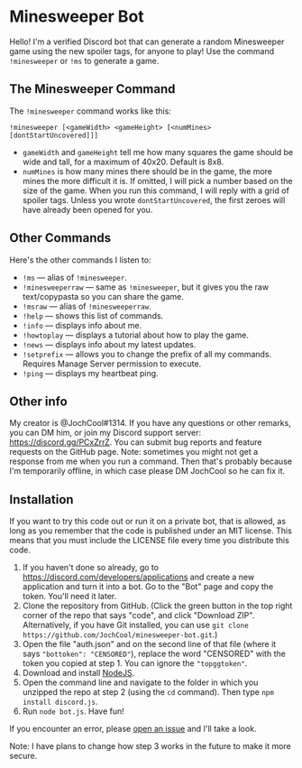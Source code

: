 # Minesweeper Bot
Hello! I'm a verified Discord bot that can generate a random Minesweeper game using the new spoiler tags, for anyone to play! Use the command `!minesweeper` or `!ms` to generate a game.

## The Minesweeper Command
The `!minesweeper` command works like this:
```
!minesweeper [<gameWidth> <gameHeight> [<numMines> [dontStartUncovered]]]
```
* `gameWidth` and `gameHeight` tell me how many squares the game should be wide and tall, for a maximum of 40x20. Default is 8x8.
* `numMines` is how many mines there should be in the game, the more mines the more difficult it is. If omitted, I will pick a number based on the size of the game.
When you run this command, I will reply with a grid of spoiler tags. Unless you wrote `dontStartUncovered`, the first zeroes will have already been opened for you.

## Other Commands
Here's the other commands I listen to:
* `!ms` — alias of `!minesweeper`.
* `!minesweeperraw` — same as `!minesweeper`, but it gives you the raw text/copypasta so you can share the game.
* `!msraw` — alias of `!minesweeperraw`.
* `!help` — shows this list of commands.
* `!info` — displays info about me.
* `!howtoplay` — displays a tutorial about how to play the game.
* `!news` — displays info about my latest updates.
* `!setprefix` — allows you to change the prefix of all my commands. Requires Manage Server permission to execute.
* `!ping` — displays my heartbeat ping.

## Other info
My creator is @JochCool#1314. If you have any questions or other remarks, you can DM him, or join my Discord support server: https://discord.gg/PCxZrrZ. You can submit bug reports and feature requests on the GitHub page.
Note: sometimes you might not get a response from me when you run a command. Then that's probably because I'm temporarily offline, in which case please DM JochCool so he can fix it.

## Installation
If you want to try this code out or run it on a private bot, that is allowed, as long as you remember that the code is published under an MIT license. This means that you must include the LICENSE file every time you distribute this code.

1. If you haven't done so already, go to https://discord.com/developers/applications and create a new application and turn it into a bot. Go to the "Bot" page and copy the token. You'll need it later.
2. Clone the repository from GitHub. (Click the green button in the top right corner of the repo that says "code", and click "Download ZIP". Alternatively, if you have Git installed, you can use `git clone https://github.com/JochCool/minesweeper-bot.git`.)
3. Open the file "auth.json" and on the second line of that file (where it says `"bottoken": "CENSORED"`), replace the word "CENSORED" with the token you copied at step 1. You can ignore the `"topggtoken"`.
4. Download and install [NodeJS](https://nodejs.org).
5. Open the command line and navigate to the folder in which you unzipped the repo at step 2 (using the `cd` command). Then type `npm install discord.js`.
6. Run `node bot.js`. Have fun!

If you encounter an error, please [open an issue](https://github.com/JochCool/minesweeper-bot/issues) and I'll take a look.

Note: I have plans to change how step 3 works in the future to make it more secure.
